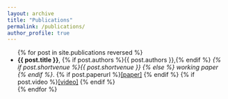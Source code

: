 ```yaml
---
layout: archive
title: "Publications"
permalink: /publications/
author_profile: true
---
```




<ul>
{% for post in site.publications reversed %}
  <li> <b>{{ post.title }}</b>,
       {% if post.authors %}{{ post.authors }},{% endif %}
       <i>{% if post.shortvenue %}{{ post.shortvenue }} {% else %} working paper {% endif %}</i>. 
    {% if post.paperurl %}<a href='{{ post.paperurl }}'>[paper]</a> {% endif %}
    {% if post.video %}<a href='{{ post.video }}'>[video]</a> {% endif %} </li>
{% endfor %}
</ul>





<!---
# {% for post in site.publications reversed %}
#  {% include archive-single-publication-line.html %}
# {% endfor %}
--->
